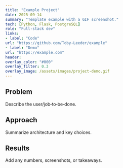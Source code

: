 ```yaml
---
title: "Example Project"
date: 2025-09-14
summary: "Template example with a GIF screenshot."
tech: [Python, Flask, PostgreSQL]
role: "Full‑stack dev"
links:
- label: "Code"
url: "https://github.com/Toby-Leeder/example"
- label: "Demo"
url: "https://example.com"
header:
overlay_color: "#000"
overlay_filter: 0.3
overlay_image: /assets/images/project-demo.gif
---
```



## Problem
Describe the user/job‑to‑be‑done.


## Approach
Summarize architecture and key choices.


## Results
Add any numbers, screenshots, or takeaways.